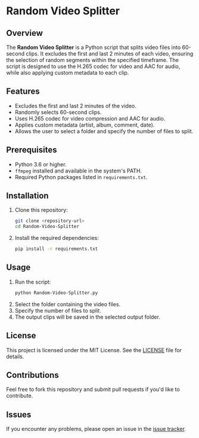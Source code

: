 # Random Video Splitter

## Overview
The **Random Video Splitter** is a Python script that splits video files into 60-second clips. It excludes the first and last 2 minutes of each video, ensuring the selection of random segments within the specified timeframe. The script is designed to use the H.265 codec for video and AAC for audio, while also applying custom metadata to each clip.

## Features
- Excludes the first and last 2 minutes of the video.
- Randomly selects 60-second clips.
- Uses H.265 codec for video compression and AAC for audio.
- Applies custom metadata (artist, album, comment, date).
- Allows the user to select a folder and specify the number of files to split.

## Prerequisites
- Python 3.6 or higher.
- `ffmpeg` installed and available in the system's PATH.
- Required Python packages listed in `requirements.txt`.

## Installation
1. Clone this repository:
    ```bash
    git clone <repository-url>
    cd Random-Video-Splitter
    ```
2. Install the required dependencies:
    ```bash
    pip install -r requirements.txt
    ```

## Usage
1. Run the script:
    ```bash
    python Random-Video-Splitter.py
    ```
2. Select the folder containing the video files.
3. Specify the number of files to split.
4. The output clips will be saved in the selected output folder.

## License
This project is licensed under the MIT License. See the [LICENSE](LICENSE) file for details.

## Contributions
Feel free to fork this repository and submit pull requests if you'd like to contribute.

## Issues
If you encounter any problems, please open an issue in the [issue tracker](https://github.com/YamiParalax/Random-Video-Splitter/issues).
